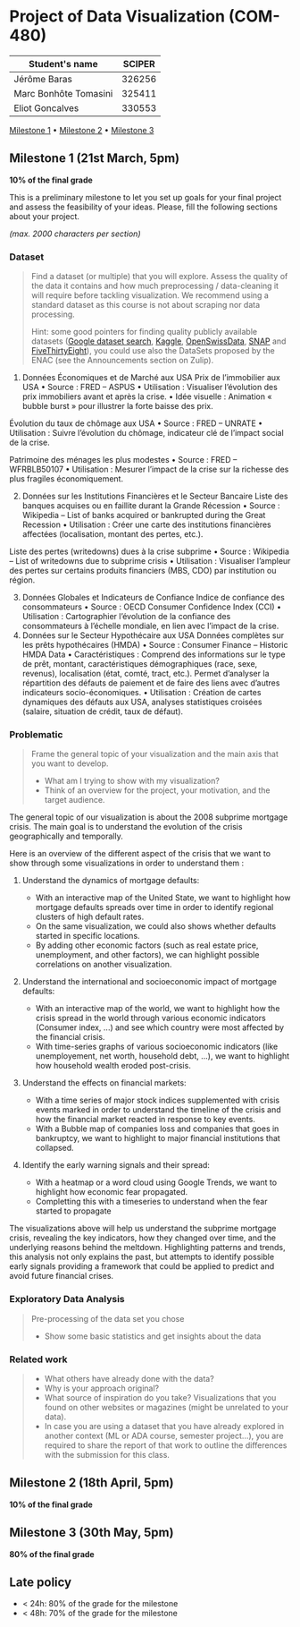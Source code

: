 # Project of Data Visualization (COM-480)

| Student's name | SCIPER |
| -------------- | ------ |
|Jérôme Baras | 326256 |
|Marc Bonhôte Tomasini | 325411 |
|Eliot Goncalves | 330553 |

[Milestone 1](#milestone-1) • [Milestone 2](#milestone-2) • [Milestone 3](#milestone-3)

## Milestone 1 (21st March, 5pm)

**10% of the final grade**

This is a preliminary milestone to let you set up goals for your final project and assess the feasibility of your ideas.
Please, fill the following sections about your project.

*(max. 2000 characters per section)*

### Dataset

> Find a dataset (or multiple) that you will explore. Assess the quality of the data it contains and how much preprocessing / data-cleaning it will require before tackling visualization. We recommend using a standard dataset as this course is not about scraping nor data processing.
>
> Hint: some good pointers for finding quality publicly available datasets ([Google dataset search](https://datasetsearch.research.google.com/), [Kaggle](https://www.kaggle.com/datasets), [OpenSwissData](https://opendata.swiss/en/), [SNAP](https://snap.stanford.edu/data/) and [FiveThirtyEight](https://data.fivethirtyeight.com/)), you could use also the DataSets proposed by the ENAC (see the Announcements section on Zulip).
>
1. Données Économiques et de Marché aux USA
Prix de l’immobilier aux USA
    • Source : FRED – ASPUS
    • Utilisation : Visualiser l’évolution des prix immobiliers avant et après la crise.
    • Idée visuelle : Animation « bubble burst » pour illustrer la forte baisse des prix.

Évolution du taux de chômage aux USA
    • Source : FRED – UNRATE
    • Utilisation : Suivre l’évolution du chômage, indicateur clé de l’impact social de la crise.

Patrimoine des ménages les plus modestes
    • Source : FRED – WFRBLB50107
    • Utilisation : Mesurer l’impact de la crise sur la richesse des plus fragiles économiquement.

2. Données sur les Institutions Financières et le Secteur Bancaire
Liste des banques acquises ou en faillite durant la Grande Récession
    • Source : Wikipedia – List of banks acquired or bankrupted during the Great Recession
    • Utilisation : Créer une carte des institutions financières affectées (localisation, montant des pertes, etc.).

Liste des pertes (writedowns) dues à la crise subprime
    • Source : Wikipedia – List of writedowns due to subprime crisis
    • Utilisation : Visualiser l’ampleur des pertes sur certains produits financiers (MBS, CDO) par institution ou région.

3. Données Globales et Indicateurs de Confiance
Indice de confiance des consommateurs
    • Source : OECD Consumer Confidence Index (CCI)
    • Utilisation : Cartographier l’évolution de la confiance des consommateurs à l’échelle mondiale, en lien avec l’impact de la crise.
4. Données sur le Secteur Hypothécaire aux USA
Données complètes sur les prêts hypothécaires (HMDA)
    • Source : Consumer Finance – Historic HMDA Data
    • Caractéristiques :
    Comprend des informations sur le type de prêt, montant, caractéristiques démographiques (race, sexe, revenus), localisation (état, comté, tract, etc.).
    Permet d’analyser la répartition des défauts de paiement et de faire des liens avec d’autres indicateurs socio-économiques.
    • Utilisation : Création de cartes dynamiques des défauts aux USA, analyses statistiques croisées (salaire, situation de crédit, taux de défaut).

### Problematic

> Frame the general topic of your visualization and the main axis that you want to develop.
> - What am I trying to show with my visualization?
> - Think of an overview for the project, your motivation, and the target audience.

The general topic of our visualization is about the 2008 subprime mortgage crisis. The main goal is to understand the evolution of the crisis geographically and temporally.

Here is an overview of the different aspect of the crisis that we want to show through some visualizations in order to understand them :
1. Understand the dynamics of mortgage defaults:
    - With an interactive map of the United State, we want to highlight how mortgage defaults spreads over time in order to identify regional clusters of high default rates.
    - On the same visualization, we could also shows whether defaults started in specific locations.
    - By adding other economic factors (such as real estate price, unemployment, and other factors), we can highlight possible correlations on another visualization. 

2. Understand the international and socioeconomic impact of mortgage defaults:
    - With an interactive map of the world, we want to highlight how the crisis spread in the world through various economic indicators (Consumer index, ...) and see which country were most affected by the financial crisis.
    - With time-series graphs of various socioeconomic indicators (like unemployement, net worth, household debt, ...), we want to highlight how household wealth eroded post-crisis.

3. Understand the effects on financial markets:
    - With a time series of major stock indices supplemented with crisis events marked in order to understand the timeline of the crisis and how the financial market reacted in response to key events.
    - With a Bubble map of companies loss and companies that goes in bankruptcy, we want to highlight to major financial institutions that collapsed.
   
4. Identify the early warning signals and their spread:
    - With a heatmap or a word cloud using Google Trends, we want to highlight how economic fear propagated.
    - Completting this with a timeseries to understand when the fear started to propagate

The visualizations above will help us understand the subprime mortgage crisis, revealing the key indicators, how they changed over time, and the underlying reasons behind the meltdown. Highlighting patterns and trends, this analysis not only explains the past, but attempts to identify possible early signals providing a framework that could be applied to predict and avoid future financial crises.

### Exploratory Data Analysis

> Pre-processing of the data set you chose
> - Show some basic statistics and get insights about the data

### Related work


> - What others have already done with the data?
> - Why is your approach original?
> - What source of inspiration do you take? Visualizations that you found on other websites or magazines (might be unrelated to your data).
> - In case you are using a dataset that you have already explored in another context (ML or ADA course, semester project...), you are required to share the report of that work to outline the differences with the submission for this class.

## Milestone 2 (18th April, 5pm)

**10% of the final grade**


## Milestone 3 (30th May, 5pm)

**80% of the final grade**


## Late policy

- < 24h: 80% of the grade for the milestone
- < 48h: 70% of the grade for the milestone

